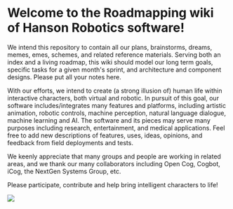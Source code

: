 # Welcome to the Roadmapping wiki of Hanson Robotics software!

We intend this repository to contain all our plans, brainstorms, dreams, memes, emes, schemes, and related reference materials. Serving both an index and a living roadmap, this wiki should model our long term goals, specific tasks for a given month's sprint, and architecture and component designs. Please put all your notes here.

With our efforts, we intend to create (a strong illusion of) human life within interactive characters, both virtual and robotic. In pursuit of this goal, our software includes/integrates many features and platforms, including artistic animation, robotic controls, machine perception, natural language dialogue, machine learning and AI. The software and its pieces may serve many purposes including research, entertainment, and medical applications. Feel free to add new descriptions of features, uses, ideas, opinions, and feedback from field deployments and tests. 

We keenly appreciate that many groups and people are working in related areas, and we thank our many collaborators including Open Cog, Cogbot, iCog, the NextGen Systems Group, etc.

Please participate, contribute and help bring intelligent characters to life!

 ![](http://spectrum.ieee.org/img/diego-san-robot-baby-1357760425574.jpg)
